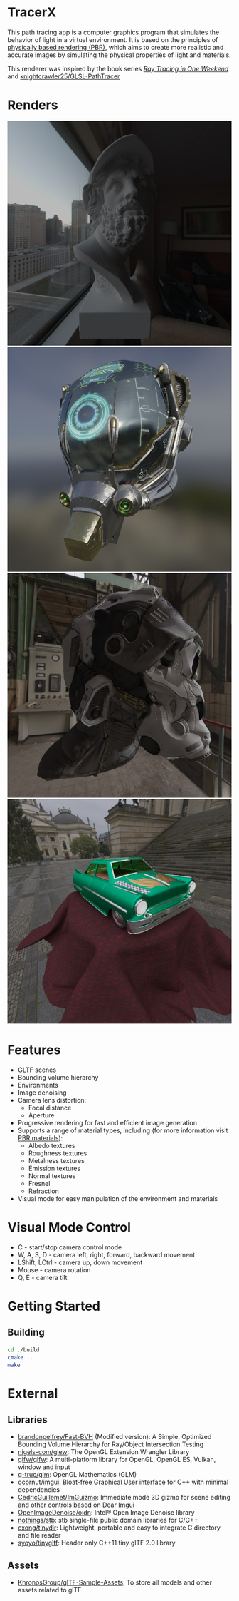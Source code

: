 # TracerX

This path tracing app is a computer graphics program that simulates the behavior of light in a virtual environment. It is based on the principles of [physically based rendering (PBR)]((https://learn.microsoft.com/en-us/azure/remote-rendering/overview/features/pbr-materials)), which aims to create more realistic and accurate images by simulating the physical properties of light and materials.

This renderer was inspired by the book series [_Ray Tracing in One Weekend_](https://raytracing.github.io/) and [knightcrawler25/GLSL-PathTracer](https://github.com/knightcrawler25/GLSL-PathTracer)

# Renders
![](img/Ajax.jpg)
![](img/DamagedHelmet.jpg)
![](img/SciFiHelmet.jpg)
![](img/ToyCar.jpg)

# Features
- GLTF scenes
- Bounding volume hierarchy
- Environments
- Image denoising
- Camera lens distortion:
    - Focal distance
    - Aperture
- Progressive rendering for fast and efficient image generation
- Supports a range of material types, including (for more information visit [PBR materials](https://learn.microsoft.com/en-us/azure/remote-rendering/overview/features/pbr-materials)):
    - Albedo textures
    - Roughness textures
    - Metalness textures
    - Emission textures
    - Normal textures
    - Fresnel
    - Refraction
- Visual mode for easy manipulation of the environment and materials

# Visual Mode Control
- С - start/stop camera control mode
- W, A, S, D - camera left, right, forward, backward movement
- LShift, LCtrl - camera up, down movement
- Mouse - camera rotation
- Q, E - camera tilt

# Getting Started
## Building
```bash
cd ./build
cmake ..
make
```

# External
## Libraries
- [brandonpelfrey/Fast-BVH](https://github.com/brandonpelfrey/Fast-BVH) (Modified version): A Simple, Optimized Bounding Volume Hierarchy for Ray/Object Intersection Testing
- [nigels-com/glew](https://github.com/nigels-com/glew): The OpenGL Extension Wrangler Library
- [glfw/glfw](https://github.com/glfw/glfw): A multi-platform library for OpenGL, OpenGL ES, Vulkan, window and input
- [g-truc/glm](https://github.com/g-truc/glm): OpenGL Mathematics (GLM)
- [ocornut/imgui](https://github.com/ocornut/imgui): Bloat-free Graphical User interface for C++ with minimal dependencies
- [CedricGuillemet/ImGuizmo](https://github.com/CedricGuillemet/ImGuizmo): Immediate mode 3D gizmo for scene editing and other controls based on Dear Imgui
- [OpenImageDenoise/oidn](https://github.com/OpenImageDenoise/oidn): Intel® Open Image Denoise library
- [nothings/stb](https://github.com/nothings/stb): stb single-file public domain libraries for C/C++
- [cxong/tinydir](https://github.com/cxong/tinydir): Lightweight, portable and easy to integrate C directory and file reader
- [syoyo/tinygltf](https://github.com/syoyo/tinygltf): Header only C++11 tiny glTF 2.0 library

## Assets
- [KhronosGroup/glTF-Sample-Assets](https://github.com/KhronosGroup/glTF-Sample-Assets): To store all models and other assets related to glTF
